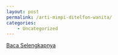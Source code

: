 ```yaml
---
layout: post
permalink: /arti-mimpi-ditelfon-wanita/
categories:
    - Uncategorized
---
```


[Baca Selengkapnya](/04)